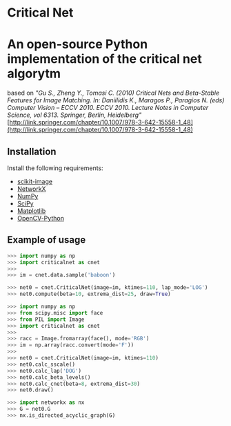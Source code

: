 Critical Net
=====

# An open-source Python implementation of the critical net algorytm
based on *"Gu S., Zheng Y., Tomasi C. (2010) Critical Nets and Beta-Stable Features for Image Matching.
In: Daniilidis K., Maragos P., Paragios N. (eds) Computer Vision – ECCV
2010. ECCV 2010. Lecture Notes in Computer Science, vol 6313. Springer,
Berlin, Heidelberg"*
[http://link.springer.com/chapter/10.1007/978-3-642-15558-1_48](http://link.springer.com/chapter/10.1007/978-3-642-15558-1_48)

Installation
------------

Install the following requirements:

 * [scikit-image](scikit-image.org)
 * [NetworkX](https://networkx.github.io/)
 * [NumPy](http://numpy.org/)
 * [SciPy](http://scipy.org/)
 * [Matplotlib](http://matplotlib.org/)
 * [OpenCV-Python](http://opencv.org)

Example of usage
-----

```python
>>> import numpy as np
>>> import criticalnet as cnet
>>>
>>> im = cnet.data.sample('baboon')

>>> net0 = cnet.CriticalNet(image=im, ktimes=110, lap_mode='LOG')
>>> net0.compute(beta=10, extrema_dist=25, draw=True)
```

```python
>>> import numpy as np
>>> from scipy.misc import face 
>>> from PIL import Image
>>> import criticalnet as cnet
>>>
>>> racc = Image.fromarray(face(), mode='RGB')
>>> im = np.array(racc.convert(mode='F'))
>>>
>>> net0 = cnet.CriticalNet(image=im, ktimes=110)
>>> net0.calc_sscale()
>>> net0.calc_lap('DOG')
>>> net0.calc_beta_levels()
>>> net0.calc_cnet(beta=8, extrema_dist=30)
>>> net0.draw()
```

```python
>>> import networkx as nx
>>> G = net0.G
>>> nx.is_directed_acyclic_graph(G)
```
